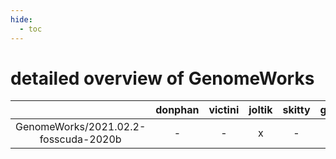 ```yaml
---
hide:
  - toc
---
```


detailed overview of GenomeWorks
================================

| |donphan|victini|joltik|skitty|gallade|accelgor|swalot|doduo|
| :---: | :---: | :---: | :---: | :---: | :---: | :---: | :---: | :---: |
|GenomeWorks/2021.02.2-fosscuda-2020b|-|-|x|-|-|-|-|-|
